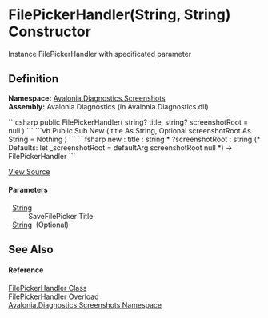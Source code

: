 # FilePickerHandler(String, String) Constructor


Instance FilePickerHandler with specificated parameter



## Definition
**Namespace:** <a href="N_Avalonia_Diagnostics_Screenshots">Avalonia.Diagnostics.Screenshots</a>  
**Assembly:** Avalonia.Diagnostics (in Avalonia.Diagnostics.dll)

<Tabs groupId="api-code-preview">
<TabItem value="csharp" label="C#">
```csharp
public FilePickerHandler(
	string? title,
	string? screenshotRoot = null
)
```
</TabItem>
<TabItem value="vb" label="VB">
```vb
Public Sub New ( 
	title As String,
	Optional screenshotRoot As String = Nothing
)
```
</TabItem>
<TabItem value="fsharp" label="F#">
```fsharp
new : 
        title : string * 
        ?screenshotRoot : string 
(* Defaults:
        let _screenshotRoot = defaultArg screenshotRoot null
*)
-> FilePickerHandler
```
</TabItem>
</Tabs>



<a href="https://github.com/AvaloniaUI/Avalonia/tree/master/src/Avalonia.Diagnostics/Diagnostics/Screenshots/FilePickerHandler.cs#L33" title="View the source code">View Source</a>



#### Parameters
<dl><dt>  <a href="https://learn.microsoft.com/dotnet/api/system.string" target="_blank" rel="noopener noreferrer">String</a></dt><dd>SaveFilePicker Title</dd><dt>  <a href="https://learn.microsoft.com/dotnet/api/system.string" target="_blank" rel="noopener noreferrer">String</a>  (Optional)</dt><dd /></dl>

## See Also


#### Reference
<a href="T_Avalonia_Diagnostics_Screenshots_FilePickerHandler">FilePickerHandler Class</a>  
<a href="Overload_Avalonia_Diagnostics_Screenshots_FilePickerHandler__ctor">FilePickerHandler Overload</a>  
<a href="N_Avalonia_Diagnostics_Screenshots">Avalonia.Diagnostics.Screenshots Namespace</a>  

